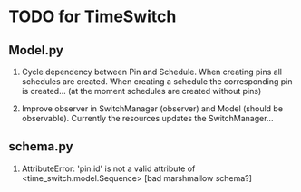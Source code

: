 # TODO for TimeSwitch
## Model.py

1. Cycle dependency between Pin and Schedule. When creating pins all schedules are created. When creating a schedule the corresponding pin is created... (at the moment schedules are created without pins)

2. Improve observer in SwitchManager (observer) and Model (should be observable). Currently the resources updates the SwitchManager...

## schema.py
1. AttributeError: 'pin.id' is not a valid attribute of <time_switch.model.Sequence> [bad marshmallow schema?]
